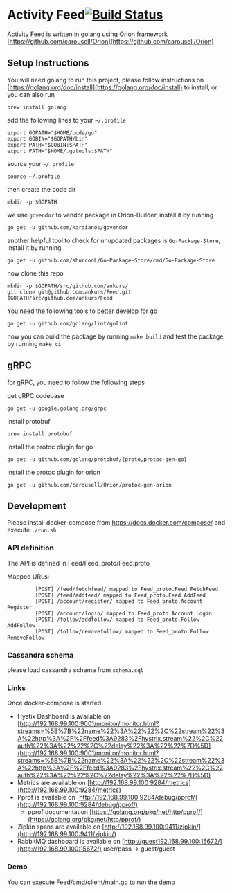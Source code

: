 # Activity Feed[![Build Status](https://travis-ci.com/ankurs/Feed.svg?token=kSVweyyqayUyyfutjTqD&branch=master)](https://travis-ci.com/ankurs/Feed)

Activity Feed is written in golang using Orion framework [https://github.com/carousell/Orion](https://github.com/carousell/Orion)

## Setup Instructions
You will need golang to run this project, please follow instructions on [https://golang.org/doc/install](https://golang.org/doc/install) to install, or you can also run
```
brew install golang
```
add the following lines to your `~/.profile`
```
export GOPATH="$HOME/code/go"
export GOBIN="$GOPATH/bin"
export PATH="$GOBIN:$PATH"
export PATH="$HOME/.gotools:$PATH"
```

source your `~/.profile`
```
source ~/.profile
```

then create the code dir
```
mkdir -p $GOPATH
```

we use `govendor` to vendor package in Orion-Builder, install it by running
```
go get -u github.com/kardianos/govendor
```
another helpful tool to check for unupdated packages is `Go-Package-Store`, install it by running
```
go get -u github.com/shurcooL/Go-Package-Store/cmd/Go-Package-Store
```
now clone this repo
```
mkdir -p $GOPATH/src/github.com/ankurs/
git clone git@github.com:ankurs/Feed.git $GOPATH/src/github.com/ankurs/Feed
```

You need the following tools to better develop for go
```
go get -u github.com/golang/lint/golint
```

now you can build the package by running `make build` and test the package by running `make ci`

## gRPC
for gRPC, you need to follow the following steps

get gRPC codebase
```
go get -u google.golang.org/grpc
```

install protobuf
```
brew install protobuf
```

install the protoc plugin for go
```
go get -u github.com/golang/protobuf/{proto,protoc-gen-go}
```

install the protoc plugin for orion
```
go get -u github.com/carousell/Orion/protoc-gen-orion
```

## Development
Please install docker-compose from https://docs.docker.com/compose/ and execute `./run.sh`

### API definition
The API is defined in Feed/Feed\_proto/Feed.proto

Mapped URLs:
```
         [POST] /feed/fetchfeed/ mapped to Feed_proto.Feed FetchFeed
         [POST] /feed/addfeed/ mapped to Feed_proto.Feed AddFeed
         [POST] /account/register/ mapped to Feed_proto.Account Register
         [POST] /account/login/ mapped to Feed_proto.Account Login
         [POST] /follow/addfollow/ mapped to Feed_proto.Follow AddFollow
         [POST] /follow/removefollow/ mapped to Feed_proto.Follow RemoveFollow
```

### Cassandra schema
please load cassandra schema from `schema.cql`

### Links
Once docker-compose is started
* Hystix Dashboard is available on [http://192.168.99.100:9001/monitor/monitor.html?streams=%5B%7B%22name%22%3A%22%22%2C%22stream%22%3A%22http%3A%2F%2Ffeed%3A9283%2Fhystrix.stream%22%2C%22auth%22%3A%22%22%2C%22delay%22%3A%22%22%7D%5D](http://192.168.99.100:9001/monitor/monitor.html?streams=%5B%7B%22name%22%3A%22%22%2C%22stream%22%3A%22http%3A%2F%2Ffeed%3A9283%2Fhystrix.stream%22%2C%22auth%22%3A%22%22%2C%22delay%22%3A%22%22%7D%5D)
* Metrics are available on [http://192.168.99.100:9284/metrics](http://192.168.99.100:9284/metrics)
* Pprof is available on [http://192.168.99.100:9284/debug/pprof/](http://192.168.99.100:9284/debug/pprof/)
    * pprof documentation [https://golang.org/pkg/net/http/pprof/](https://golang.org/pkg/net/http/pprof/)
* Zipkin spans are available on [http://192.168.99.100:9411/zipkin/](http://192.168.99.100:9411/zipkin/)
* RabbitMQ dashboard is available on [http://guest192.168.99.100:15672/](http://192.168.99.100:15672/) user/pass -> guest/guest

### Demo
You can execute Feed/cmd/client/main.go to run the demo
